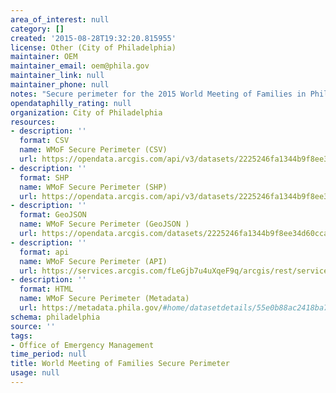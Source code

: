 ```yaml
---
area_of_interest: null
category: []
created: '2015-08-28T19:32:20.815955'
license: Other (City of Philadelphia)
maintainer: OEM
maintainer_email: oem@phila.gov
maintainer_link: null
maintainer_phone: null
notes: "Secure perimeter for the 2015 World Meeting of Families in Philadelphia, PA."
opendataphilly_rating: null
organization: City of Philadelphia
resources:
- description: ''
  format: CSV
  name: WMoF Secure Perimeter (CSV)
  url: https://opendata.arcgis.com/api/v3/datasets/2225246fa1344b9f8ee34d60cca70962_0/downloads/data?format=csv&spatialRefId=4326
- description: ''
  format: SHP
  name: WMoF Secure Perimeter (SHP)
  url: https://opendata.arcgis.com/api/v3/datasets/2225246fa1344b9f8ee34d60cca70962_0/downloads/data?format=shp&spatialRefId=4326
- description: ''
  format: GeoJSON
  name: WMoF Secure Perimeter (GeoJSON )
  url: https://opendata.arcgis.com/datasets/2225246fa1344b9f8ee34d60cca70962_0.geojson
- description: ''
  format: api
  name: WMoF Secure Perimeter (API)
  url: https://services.arcgis.com/fLeGjb7u4uXqeF9q/arcgis/rest/services/Secure_Perimeter_WMoF/FeatureServer/0/query?outFields=*&where=1%3D1
- description: ''
  format: HTML
  name: WMoF Secure Perimeter (Metadata)
  url: https://metadata.phila.gov/#home/datasetdetails/55e0b88ac2418ba73ac23bc5/representationdetails/55e0b99143e43f0c7833e22f/
schema: philadelphia
source: ''
tags:
- Office of Emergency Management
time_period: null
title: World Meeting of Families Secure Perimeter
usage: null
---
```

